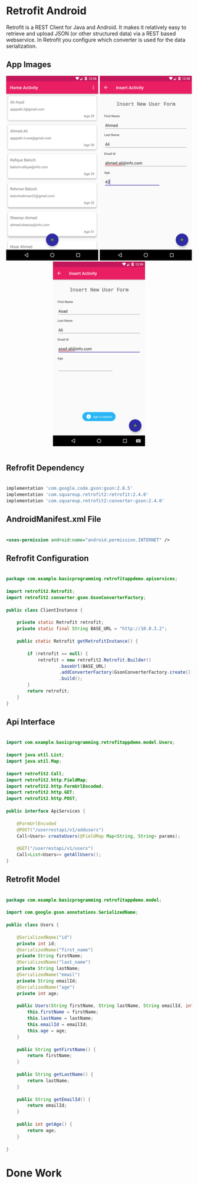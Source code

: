 # Retrofit Android
Retrofit is a REST Client for Java and Android. It makes it relatively easy to retrieve and upload JSON (or other structured data) via a REST based webservice. In Retrofit you configure which converter is used for the data serialization.

## App Images

<p align="center">

  <img src="https://github.com/apppath/retrofitappdemo/blob/master/retrofit-home-activity.png" width="250"/>
  <img src="https://github.com/apppath/retrofitappdemo/blob/master/retrofit-insert-activity.png" width="250"/>
  <img src="https://github.com/apppath/retrofitappdemo/blob/master/retrofit-valid-image.png" width="250"/>

</p>

```java

```

## Refrofit Dependency

```gradle

implementation 'com.google.code.gson:gson:2.8.5'
implementation 'com.squareup.retrofit2:retrofit:2.4.0'
implementation 'com.squareup.retrofit2:converter-gson:2.4.0'

```

## AndroidManifest.xml File

```xml

<uses-permission android:name="android.permission.INTERNET" />

```

## Refrofit Configuration

```java

package com.example.basicprogramming.retrofitappdemo.apiservices;

import retrofit2.Retrofit;
import retrofit2.converter.gson.GsonConverterFactory;

public class ClientInstance {

    private static Retrofit retrofit;
    private static final String BASE_URL = "http://10.0.3.2";

    public static Retrofit getRetrofitInstance() {

        if (retrofit == null) {
            retrofit = new retrofit2.Retrofit.Builder()
                    .baseUrl(BASE_URL)
                    .addConverterFactory(GsonConverterFactory.create())
                    .build();
        }
        return retrofit;
    }
}

```

## Api Interface 

```java

import com.example.basicprogramming.retrofitappdemo.model.Users;

import java.util.List;
import java.util.Map;

import retrofit2.Call;
import retrofit2.http.FieldMap;
import retrofit2.http.FormUrlEncoded;
import retrofit2.http.GET;
import retrofit2.http.POST;

public interface ApiServices {

    @FormUrlEncoded
    @POST("/userrestapi/v1/addusers")
    Call<Users> createUsers(@FieldMap Map<String, String> params);

    @GET("/userrestapi/v1/users")
    Call<List<Users>> getAllUsers();
}


```

## Retrofit Model

```java 

package com.example.basicprogramming.retrofitappdemo.model;

import com.google.gson.annotations.SerializedName;

public class Users {

    @SerializedName("id")
    private int id;
    @SerializedName("first_name")
    private String firstName;
    @SerializedName("last_name")
    private String lastName;
    @SerializedName("email")
    private String emailId;
    @SerializedName("age")
    private int age;

    public Users(String firstName, String lastName, String emailId, int age) {
        this.firstName = firstName;
        this.lastName = lastName;
        this.emailId = emailId;
        this.age = age;
    }

    public String getFirstName() {
        return firstName;
    }

    public String getLastName() {
        return lastName;
    }

    public String getEmailId() {
        return emailId;
    }

    public int getAge() {
        return age;
    }

}


```

# Done Work

